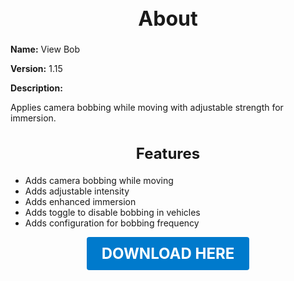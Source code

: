 <h1 style="text-align:center; font-size:2rem; font-weight:bold;">About</h1>

**Name:**
View Bob

**Version:**
1.15

**Description:**

Applies camera bobbing while moving with adjustable strength for immersion.

<h2 style="text-align:center; font-size:1.5rem; font-weight:bold;">Features</h2>

- Adds camera bobbing while moving
- Adds adjustable intensity
- Adds enhanced immersion
- Adds toggle to disable bobbing in vehicles
- Adds configuration for bobbing frequency





<p align="center"><a href="https://github.com/LiliaFramework/Modules/raw/refs/heads/gh-pages/viewbob.zip" style="display:inline-block;padding:12px 24px;font-size:1.5rem;font-weight:bold;text-decoration:none;color:#fff;background-color:var(--md-primary-fg-color,#007acc);border-radius:4px;">DOWNLOAD HERE</a></p>